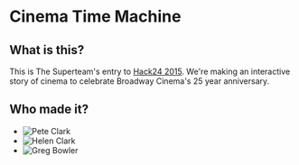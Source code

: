 # Cinema Time Machine

## What is this?

This is The Superteam's entry to [Hack24 2015](h24-web). We're making an interactive story of cinema to celebrate Broadway Cinema's 25 year anniversary.

## Who made it?

+ ![Pete Clark](https://pbs.twimg.com/profile_images/581455432830550016/7AKXlqoE.jpg)
+ ![Helen Clark](https://pbs.twimg.com/profile_images/594251815409033217/l3weUs9d.jpg)
+ ![Greg Bowler](https://avatars3.githubusercontent.com/u/358014?v=3)

[h24-web]: http://www.hack24.co.uk/
